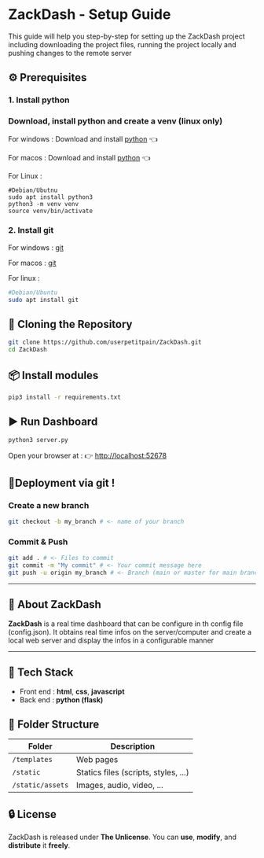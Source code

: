 # ZackDash - Setup Guide

This guide will help you step-by-step for setting up the ZackDash project including downloading the project files, running the project locally and pushing changes to the remote server

## ⚙️ Prerequisites

### 1. Install python

### Download, install python and create a venv (linux only)

For windows : Download and install [python](https://www.python.org/downloads/) 👈

For macos : Download and install [python](https://www.python.org/downloads/) 👈

For Linux : 
```
#Debian/Ubutnu
sudo apt install python3
python3 -m venv venv
source venv/bin/activate
```

### 2. Install git

For windows : [git](https://git-scm.com/downloads)

For macos : [git](https://git-scm.com/downloads)

For linux :

```bash
#Debian/Ubuntu
sudo apt install git
```

## 🔁 Cloning the Repository

```bash
git clone https://github.com/userpetitpain/ZackDash.git
cd ZackDash
```

## 📦 Install modules

```bash
pip3 install -r requirements.txt
```

## ▶️ Run Dashboard

```bash
python3 server.py
```

Open your browser at :
👉 [http://localhost:52678](http://localhost:52678)

## 🚀Deployment via git !

### Create a new branch
```bash
git checkout -b my_branch # <- name of your branch
```

### Commit & Push
```bash
git add . # <- Files to commit
git commit -m "My commit" # <- Your commit message here
git push -u origin my_branch # <- Branch (main or master for main branch)
```
---
## 🧠 About ZackDash
**ZackDash** is a real time dashboard that can be configure in th config file (config.json). It obtains real time infos on the server/computer and create a local web server and display the infos in a configurable manner

---

## 🔧 Tech Stack

* Front end : **html**, **css**, **javascript**
* Back end : **python (flask)**

## 📁 Folder Structure

| Folder       | Description                          |
|--------------|--------------------------------------|
| `/templates` | Web pages                            |
| `/static`    | Statics files (scripts, styles, ...) |
| `/static/assets`| Images, audio, video, ...         |

## 🔒 License

ZackDash is released under **The Unlicense**. You can **use**, **modify**, and **distribute** it **freely**.